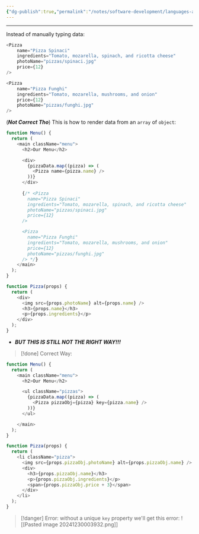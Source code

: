 ```yaml
---
{"dg-publish":true,"permalink":"/notes/software-development/languages-and-frameworks/web-development/front-end/react-js/001-react-fundamentals/002-components/005-rendering-lists/","tags":["programming","ReactJS","javascript","components"],"created":"2025-07-13T15:24:51.014+08:00"}
---
```


---
Instead of manually typing data:
```js
<Pizza
	name="Pizza Spinaci"
	ingredients="Tomato, mozarella, spinach, and ricotta cheese"
	photoName="pizzas/spinaci.jpg"
	price={12}
/>

<Pizza
	name="Pizza Funghi"
	ingredients="Tomato, mozarella, mushrooms, and onion"
	price={12}
	photoName="pizzas/funghi.jpg"
/> 
```

(___Not Correct Tho___) This is how to render data from an `array` of `object`:
```js
function Menu() {
  return (
    <main className="menu">
      <h2>Our Menu</h2>

      <div>
        {pizzaData.map((pizza) => (
          <Pizza name={pizza.name} />
        ))}
      </div>
      
      {/* <Pizza
        name="Pizza Spinaci"
        ingredients="Tomato, mozarella, spinach, and ricotta cheese"
        photoName="pizzas/spinaci.jpg"
        price={12}
      />

      <Pizza
        name="Pizza Funghi"
        ingredients="Tomato, mozarella, mushrooms, and onion"
        price={12}
        photoName="pizzas/funghi.jpg"
      /> */}
    </main>
  );
}

function Pizza(props) {
  return (
    <div>
      <img src={props.photoName} alt={props.name} />
      <h3>{props.name}</h3>
      <p>{props.ingredients}</p>
    </div>
  );
}
```
- ___BUT THIS IS STILL NOT THE RIGHT WAY!!!___

> [!done] Correct Way:
```js
function Menu() {
  return (
    <main className="menu">
      <h2>Our Menu</h2>

      <ul className="pizzas">
        {pizzaData.map((pizza) => (
          <Pizza pizzaObj={pizza} key={pizza.name} />
        ))}
      </ul>

    </main>
  );
}

function Pizza(props) {
  return (
    <li className="pizza">
      <img src={props.pizzaObj.photoName} alt={props.pizzaObj.name} />
      <div>
        <h3>{props.pizzaObj.name}</h3>
        <p>{props.pizzaObj.ingredients}</p>
        <span>{props.pizzaObj.price + 3}</span>
      </div>
    </li>
  );
}
```

> [!danger] Error:
> without a unique `key` property we'll get this error:
> ![[Pasted image 20241230003932.png]]
